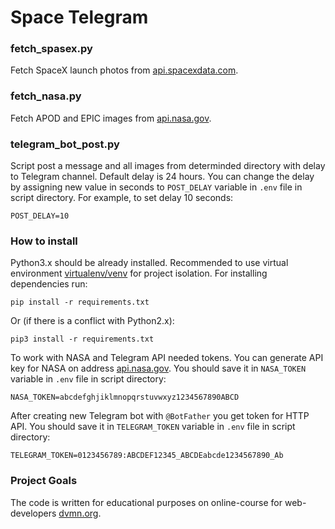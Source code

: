 # Space Telegram

### fetch_spasex.py
Fetch SpaceX launch photos from [api.spacexdata.com](https://api.spacexdata.com/).
### fetch_nasa.py
Fetch APOD and EPIC images from [api.nasa.gov](https://api.nasa.gov/).
### telegram_bot_post.py
Script post a message and all images from determinded directory with delay to Telegram channel. Default delay is 24 hours. You can change the delay by assigning new value in seconds to ```POST_DELAY``` variable in ```.env``` file in script directory. For example, to set delay 10 seconds:

```POST_DELAY=10```

### How to install
Python3.x should be already installed.
Recommended to use virtual environment [virtualenv/venv](https://docs.python.org/3/library/venv.html) for project isolation.
For installing dependencies run:

```pip install -r requirements.txt```

Or (if there is a conflict with Python2.x):

```pip3 install -r requirements.txt```

To work with NASA and Telegram API needed tokens. You can generate API key for NASA on address [api.nasa.gov](https://api.nasa.gov/). You should save it in ```NASA_TOKEN``` variable in ```.env``` file in script directory:

```NASA_TOKEN=abcdefghjiklmnopqrstuvwxyz1234567890ABCD```

After creating new Telegram bot with ```@BotFather``` you get token for HTTP API. You should save it in ```TELEGRAM_TOKEN``` variable in ```.env``` file in script directory:

```TELEGRAM_TOKEN=0123456789:ABCDEF12345_ABCDEabcde1234567890_Ab```

### Project Goals
The code is written for educational purposes on online-course for web-developers [dvmn.org](https://dvmn.org/).